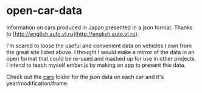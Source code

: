 open-car-data
=============

Information on cars produced in Japan presented in a json format.  Thanks to [http://english.auto.vl.ru](http://english.auto.vl.ru).

I'm scared to loose the useful and convenient data on vehicles I own from the great site listed above.  I thought I would make a mirror of the data in an open format that could be re-used and mashed up for use in other projects. I intend to teach myself ember.js by making an app to present this data.

Check out the [cars](https://github.com/penguinpowernz/open-car-data/tree/master/cars) folder for the json data on each car and it's year/modification/frame.